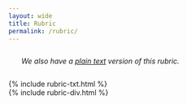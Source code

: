 ```yaml
---
layout: wide
title: Rubric
permalink: /rubric/
---
```

<style type="text/css" media="print">
@page {
    size:landscape;
}

body {
    width:100%;
    height:100%;
    zoom: 80%;   
    }
</style>

<div style="width: 90%; margin: auto; margin-top: 2em; margin-bottom: 2em;" class="no-print">
    <em>We also have a <a href="{{ '/rubrictxt' | prepend: site.baseurl }}">plain text</a> version of this rubric.</em>
</div>

<div class="sr-only">
{% include rubric-txt.html %}
</div>

<div aria-hidden="true">
{% include rubric-div.html %}
</div>
